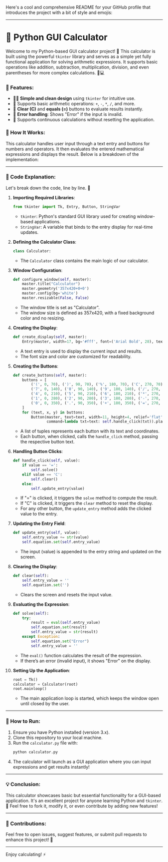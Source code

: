 Here's a cool and comprehensive README for your GitHub profile that introduces the project with a bit of style and emojis:

---

# 🧮 Python GUI Calculator

Welcome to my Python-based GUI calculator project! 🎉 This calculator is built using the powerful `tkinter` library and serves as a simple yet fully functional application for solving arithmetic expressions. It supports basic operations like addition, subtraction, multiplication, division, and even parentheses for more complex calculations. 🤖💻

### 🚀 Features:
- 🧑‍💻 **Simple and clean design** using `tkinter` for intuitive use.
- 🔢 Supports basic arithmetic operations: `+`, `-`, `*`, `/`, and more.
- 🧹 **Clear (C)** and **equals (=)** buttons to evaluate results instantly.
- 🧠 **Error handling**: Shows "Error" if the input is invalid.
- 🔄 Supports continuous calculations without resetting the application.

### 🔧 How It Works:
This calculator handles user input through a text entry and buttons for numbers and operators. It then evaluates the entered mathematical expressions and displays the result. Below is a breakdown of the implementation:

---

### 📝 Code Explanation:

Let's break down the code, line by line. 📜

1. **Importing Required Libraries**:
   ```python
   from tkinter import Tk, Entry, Button, StringVar
   ```
   - `tkinter`: Python's standard GUI library used for creating window-based applications.
   - `StringVar`: A variable that binds to the entry display for real-time updates.

2. **Defining the Calculator Class**:
   ```python
   class Calculator:
   ```
   - The `Calculator` class contains the main logic of our calculator.

3. **Window Configuration**:
   ```python
   def configure_window(self, master):
       master.title("Calculator")
       master.geometry('357x420+0+0')
       master.config(bg='white')
       master.resizable(False, False)
   ```
   - The window title is set as "Calculator".
   - The window size is defined as 357x420, with a fixed background color and no resizing.

4. **Creating the Display**:
   ```python
   def create_display(self, master):
       Entry(master, width=17, bg='#fff', font=('Arial Bold', 28), textvariable=self.equation).place(x=0, y=0)
   ```
   - A text entry is used to display the current input and results.
   - The font size and color are customized for readability.

5. **Creating the Buttons**:
   ```python
   def create_buttons(self, master):
       buttons = [
           ('(', 0, 70), (')', 90, 70), ('%', 180, 70), ('C', 270, 70),
           ('7', 0, 140), ('8', 90, 140), ('9', 180, 140), ('/', 270, 140),
           ('4', 0, 210), ('5', 90, 210), ('6', 180, 210), ('*', 270, 210),
           ('1', 0, 280), ('2', 90, 280), ('3', 180, 280), ('-', 270, 280),
           ('0', 0, 350), ('.', 90, 350), ('+', 180, 350), ('=', 270, 350)
       ]
       for (text, x, y) in buttons:
           Button(master, text=text, width=11, height=4, relief='flat', bg='white',
                  command=lambda txt=text: self.handle_click(txt)).place(x=x, y=y)
   ```
   - A list of tuples represents each button with its text and coordinates.
   - Each button, when clicked, calls the `handle_click` method, passing the respective button text.

6. **Handling Button Clicks**:
   ```python
   def handle_click(self, value):
       if value == '=':
           self.solve()
       elif value == 'C':
           self.clear()
       else:
           self.update_entry(value)
   ```
   - If "=" is clicked, it triggers the `solve` method to compute the result.
   - If "C" is clicked, it triggers the `clear` method to reset the display.
   - For any other button, the `update_entry` method adds the clicked value to the entry.

7. **Updating the Entry Field**:
   ```python
   def update_entry(self, value):
       self.entry_value += str(value)
       self.equation.set(self.entry_value)
   ```
   - The input (value) is appended to the entry string and updated on the screen.

8. **Clearing the Display**:
   ```python
   def clear(self):
       self.entry_value = ''
       self.equation.set('')
   ```
   - Clears the screen and resets the input value.

9. **Evaluating the Expression**:
   ```python
   def solve(self):
       try:
           result = eval(self.entry_value)
           self.equation.set(result)
           self.entry_value = str(result)
       except Exception:
           self.equation.set("Error")
           self.entry_value = ''
   ```
   - The `eval()` function calculates the result of the expression.
   - If there’s an error (invalid input), it shows "Error" on the display.

10. **Setting Up the Application**:
    ```python
    root = Tk()
    calculator = Calculator(root)
    root.mainloop()
    ```
    - The main application loop is started, which keeps the window open until closed by the user.

---

### 🔄 How to Run:
1. Ensure you have Python installed (version 3.x).
2. Clone this repository to your local machine.
3. Run the `calculator.py` file with:
   ```bash
   python calculator.py
   ```
4. The calculator will launch as a GUI application where you can input expressions and get results instantly!

---

### 💡 Conclusion:
This calculator showcases basic but essential functionality for a GUI-based application. It's an excellent project for anyone learning Python and `tkinter`. 🚀 Feel free to fork it, modify it, or even contribute by adding new features!

---

### 📍 Contributions:
Feel free to open issues, suggest features, or submit pull requests to enhance this project! 🌱

---

Enjoy calculating! ⚡
